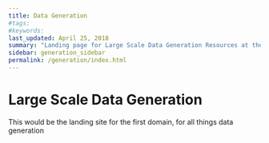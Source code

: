 ```yaml
---
title: Data Generation
#tags:
#keywords:
last_updated: April 25, 2018
summary: "Landing page for Large Scale Data Generation Resources at the Fred Hutch"
sidebar: generation_sidebar
permalink: /generation/index.html
---
```


# Large Scale Data Generation

This would be the landing site for the first domain, for all things data generation
